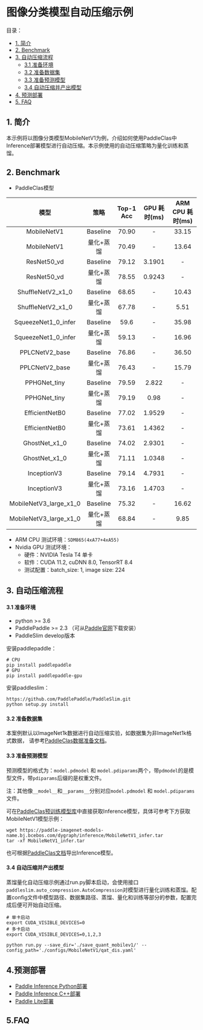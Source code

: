 # 图像分类模型自动压缩示例

目录：
- [1. 简介](#1简介)
- [2. Benchmark](#2Benchmark)
- [3. 自动压缩流程](#自动压缩流程)
  - [3.1 准备环境](#31-准备准备)
  - [3.2 准备数据集](#32-准备数据集)
  - [3.3 准备预测模型](#33-准备预测模型)
  - [3.4 自动压缩并产出模型](#34-自动压缩并产出模型)
- [4. 预测部署](#4预测部署)
- [5. FAQ](5FAQ)


## 1. 简介
本示例将以图像分类模型MobileNetV1为例，介绍如何使用PaddleClas中Inference部署模型进行自动压缩。本示例使用的自动压缩策略为量化训练和蒸馏。

## 2. Benchmark
- PaddleClas模型

| 模型 | 策略 | Top-1 Acc | GPU 耗时(ms) | ARM CPU 耗时(ms) | 
|:------:|:------:|:------:|:------:|:------:|
| MobileNetV1 | Baseline | 70.90 | - | 33.15 |
| MobileNetV1 | 量化+蒸馏 | 70.49 | - | 13.64 |
| ResNet50_vd | Baseline | 79.12 | 3.1901 | - |
| ResNet50_vd | 量化+蒸馏 | 78.55 | 0.9243 | - |
| ShuffleNetV2_x1_0 | Baseline | 68.65 | - | 10.43 |
| ShuffleNetV2_x1_0 | 量化+蒸馏 | 67.78 | - | 5.51 |
| SqueezeNet1_0_infer | Baseline | 59.6 | - | 35.98 |
| SqueezeNet1_0_infer | 量化+蒸馏 | 59.13 | - | 16.96 |
| PPLCNetV2_base | Baseline | 76.86 | - | 36.50 |
| PPLCNetV2_base | 量化+蒸馏 | 76.43 | - | 15.79 |
| PPHGNet_tiny | Baseline | 79.59 | 2.822 | - |
| PPHGNet_tiny | 量化+蒸馏 | 79.19 | 0.98 | - |
| EfficientNetB0 | Baseline | 77.02 | 1.9529 | - |
| EfficientNetB0 | 量化+蒸馏 | 73.61 | 1.4362 | - |
| GhostNet_x1_0 | Baseline | 74.02 | 2.9301 | - |
| GhostNet_x1_0 | 量化+蒸馏 | 71.11 | 1.0348 | - |
| InceptionV3 | Baseline | 79.14 | 4.7931 | - |
| InceptionV3 | 量化+蒸馏 | 73.16 | 1.4703 | - |
| MobileNetV3_large_x1_0 | Baseline | 75.32 | - | 16.62 |
| MobileNetV3_large_x1_0 | 量化+蒸馏 | 68.84 | - | 9.85 |

- ARM CPU 测试环境：`SDM865(4xA77+4xA55)`
- Nvidia GPU 测试环境：
  - 硬件：NVIDIA Tesla T4 单卡
  - 软件：CUDA 11.2, cuDNN 8.0, TensorRT 8.4
  - 测试配置：batch_size: 1, image size: 224



## 3. 自动压缩流程

#### 3.1 准备环境

- python >= 3.6
- PaddlePaddle >= 2.3 （可从[Paddle官网](https://www.paddlepaddle.org.cn/install/quick?docurl=/documentation/docs/zh/install/pip/linux-pip.html)下载安装）
- PaddleSlim develop版本

安装paddlepaddle：
```shell
# CPU
pip install paddlepaddle
# GPU
pip install paddlepaddle-gpu
```

安装paddleslim：
```shell
https://github.com/PaddlePaddle/PaddleSlim.git
python setup.py install
```

#### 3.2 准备数据集
本案例默认以ImageNet1k数据进行自动压缩实验，如数据集为非ImageNet1k格式数据， 请参考[PaddleClas数据准备文档](https://github.com/PaddlePaddle/PaddleClas/blob/release/2.3/docs/zh_CN/data_preparation/classification_dataset.md)。


#### 3.3 准备预测模型
预测模型的格式为：`model.pdmodel` 和 `model.pdiparams`两个，带`pdmodel`的是模型文件，带`pdiparams`后缀的是权重文件。

注：其他像`__model__`和`__params__`分别对应`model.pdmodel` 和 `model.pdiparams`文件。

可在[PaddleClas预训练模型库](https://github.com/PaddlePaddle/PaddleClas/blob/release/2.3/docs/zh_CN/algorithm_introduction/ImageNet_models.md)中直接获取Inference模型，具体可参考下方获取MobileNetV1模型示例：

```shell
wget https://paddle-imagenet-models-name.bj.bcebos.com/dygraph/inference/MobileNetV1_infer.tar
tar -xf MobileNetV1_infer.tar
```
也可根据[PaddleClas文档](https://github.com/PaddlePaddle/PaddleClas/blob/release/2.3/docs/zh_CN/inference_deployment/export_model.md)导出Inference模型。

#### 3.4 自动压缩并产出模型

蒸馏量化自动压缩示例通过run.py脚本启动，会使用接口```paddleslim.auto_compression.AutoCompression```对模型进行量化训练和蒸馏。配置config文件中模型路径、数据集路径、蒸馏、量化和训练等部分的参数，配置完成后便可开始自动压缩。

```shell
# 单卡启动
export CUDA_VISIBLE_DEVICES=0
# 多卡启动
export CUDA_VISIBLE_DEVICES=0,1,2,3

python run.py --save_dir='./save_quant_mobilev1/' --config_path='./configs/MobileNetV1/qat_dis.yaml'

```


## 4.预测部署

- [Paddle Inference Python部署](https://github.com/PaddlePaddle/PaddleSeg/blob/release/2.5/docs/deployment/inference/python_inference.md)
- [Paddle Inference C++部署](https://github.com/PaddlePaddle/PaddleSeg/blob/release/2.5/docs/deployment/inference/cpp_inference.md)
- [Paddle Lite部署](https://github.com/PaddlePaddle/PaddleSeg/blob/release/2.5/docs/deployment/lite/lite.md)

## 5.FAQ
